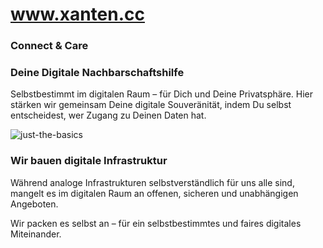 # www.xanten.cc
### Connect & Care
### Deine Digitale Nachbarschaftshilfe

Selbstbestimmt im digitalen Raum – für Dich und Deine Privatsphäre. Hier stärken wir gemeinsam Deine digitale Souveränität, indem Du selbst entscheidest, wer Zugang zu Deinen Daten hat. 

![just-the-basics](https://xanten.cc/_astro/astro-new.CUHVKH-o_1BA2hj.png)

### Wir bauen digitale Infrastruktur

Während analoge Infrastrukturen selbstverständlich für uns alle sind, mangelt es im digitalen Raum an offenen, sicheren und unabhängigen Angeboten.

Wir packen es selbst an – für ein selbstbestimmtes und faires digitales Miteinander.
